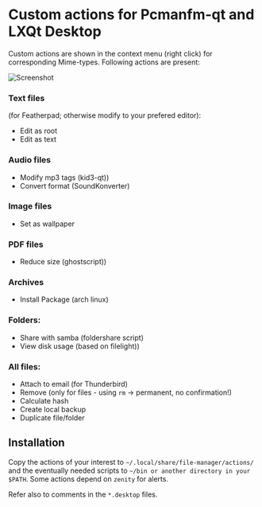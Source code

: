 # Custom actions for Pcmanfm-qt and LXQt Desktop

Custom actions are shown in the context menu (right click) for corresponding Mime-types.
Following actions are present:

![Screenshot](https://github.com/stefonarch/custom-actions/raw/master/demo.png)


### Text files

(for Featherpad; otherwise modify to your prefered editor):

* Edit as root
* Edit as text

### Audio files

* Modify mp3 tags (kid3-qt))
* Convert format (SoundKonverter)

### Image files

* Set as wallpaper

### PDF files

* Reduce size (ghostscript))

### Archives

* Install Package (arch linux)

### Folders:

* Share with samba (foldershare script)
* View disk usage (based on filelight))

### All files:

* Attach to email (for Thunderbird)
* Remove (only for files - using `rm` → permanent, no confirmation!)
* Calculate hash
* Create local backup
* Duplicate file/folder

## Installation

Copy the actions of your interest to  `~/.local/share/file-manager/actions/`
and the eventually needed scripts to  `~/bin or another directory in your $PATH`.
Some actions depend on `zenity` for alerts.

Refer also to comments in the `*.desktop` files.
